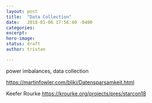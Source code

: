 ```yaml
---
layout: post
title:  "Data Collection"
date:   2018-01-06 17:56:40 -0400
categories:
excerpt:
hero-image:
status: draft
author: tristan

---
```


power imbalances, data collection

https://martinfowler.com/bliki/Datensparsamkeit.html

Keefer Rourke https://krourke.org/projects/pres/starcon18

